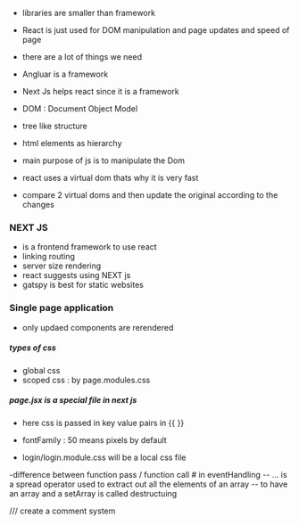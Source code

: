  - libraries are smaller than framework
 - React is just used for DOM manipulation and page updates and speed of page 
 - there are a lot of things we need 
 - Angluar is a framework
 - Next Js helps react since it is a framework


 - DOM : Document Object Model
 - tree like structure
 - html elements as hierarchy 
 - main purpose of js is to manipulate the Dom 
 - react uses a virtual dom thats why it is very fast
 - compare 2 virtual doms and then update the original according to the changes 

 ### NEXT JS
 - is a frontend framework to use react 
 - linking routing 
 - server size rendering 
 - react suggests using NEXT js 
 - gatspy is best for static websites

### Single page application 
 - only updaed components are rerendered

##### types of css
 - global css
 - scoped css : by page.modules.css

##### page.jsx is a special file in next js 
 - here css is passed in key value pairs in {{ }}
 - fontFamily : 50 means pixels by default


 - login/login.module.css will be a local css file  

 -difference between function pass / function call # in eventHandling
 -- ... is a spread operator used to extract out all the elements of an array 
 -- to have an array and a setArray is called destructuing


 /// create a comment system 